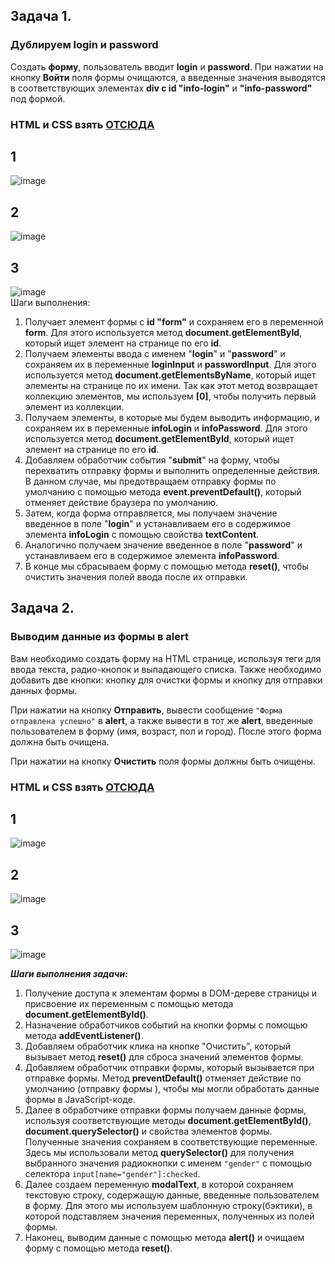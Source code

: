 ## Задача 1.   
### Дублируем login и password  
Создать **форму**, пользователь вводит **login** и **password**. При нажатии на кнопку **Войти** поля формы очищаются, а введенные значения выводятся в соответствующих элементах **div с id "info-login"** и **"info-password"** под формой.   
### HTML и CSS взять [ОТСЮДА](https://github.com/schoolteacherMP/lecture_51_JS_Forms_controls_Properties_and_Methods/tree/main/%D0%B7%D0%B0%D0%B4%D0%B0%D1%87%D0%B0_1)   
## 1  
![image](https://user-images.githubusercontent.com/113675674/224980740-8c7a8104-d2cf-4862-9bdf-95537880d8cb.png)  
## 2  
![image](https://user-images.githubusercontent.com/113675674/224980868-e6f84f6e-1567-45c5-b814-8679d942801a.png)  
## 3  
![image](https://user-images.githubusercontent.com/113675674/224980937-1214f9c7-9383-4294-acd6-0360208c8f8c.png)  
Шаги выполнения:  
1. Получает элемент формы с **id "form"** и сохраняем его в переменной **form**. Для этого используется метод **document.getElementById**, который ищет элемент на странице по его **id**.  
2. Получаем элементы ввода с именем "**login**" и "**password**" и сохраняем их в переменные **loginInput** и **passwordInput**. Для этого используется метод **document.getElementsByName**, который ищет элементы на странице по их имени. Так как этот метод возвращает коллекцию элементов, мы используем **[0]**, чтобы получить первый элемент из коллекции.  
3. Получаем элементы, в которые мы будем выводить информацию, и сохраняем их в переменные **infoLogin** и **infoPassword**. Для этого используется метод **document.getElementById**, который ищет элемент на странице по его **id**.  
4. Добавляем обработчик события "**submit**" на форму, чтобы перехватить отправку формы и выполнить определенные действия. В данном случае, мы предотвращаем отправку формы по умолчанию с помощью метода **event.preventDefault()**, который отменяет действие браузера по умолчанию.  
5. Затем, когда форма отправляется, мы получаем значение введенное в поле "**login**" и устанавливаем его в содержимое элемента **infoLogin** с помощью свойства **textContent**.  
6. Аналогично получаем значение введенное в поле "**password**" и устанавливаем его в содержимое элемента **infoPassword**.  
7. В конце мы сбрасываем форму с помощью метода **reset()**, чтобы очистить значения полей ввода после их отправки.  


## Задача 2.   
### Выводим данные из формы в alert  
Вам необходимо создать форму на HTML странице, используя теги для ввода текста, радио-кнопок и выпадающего списка. Также необходимо добавить две кнопки: кнопку для очистки формы и кнопку для отправки данных формы.  

При нажатии на кнопку **Отправить**,  вывести сообщение `"Форма отправлена успешно"` в **alert**, а также вывести в тот же **alert**, введенные пользователем в форму (имя, возраст, пол и город). После этого форма должна быть очищена. 

При нажатии на кнопку **Очистить** поля формы должны быть очищены.  

### HTML и CSS взять [ОТСЮДА](https://github.com/schoolteacherMP/lecture_51_JS_Forms_controls_Properties_and_Methods/tree/main/%D0%B7%D0%B0%D0%B4%D0%B0%D1%87%D0%B0_2) 

## 1    
![image](https://user-images.githubusercontent.com/113675674/225296941-4dceaae0-51d8-45d6-86ff-dcf566129dc4.png)    
## 2    
![image](https://user-images.githubusercontent.com/113675674/225297120-0dd31dcd-6527-41f3-813e-b98885fe186d.png)  
## 3  
![image](https://user-images.githubusercontent.com/113675674/225297510-89a1f34f-f157-4052-8e61-c845158bb449.png)


**_Шаги выполнения задачи:_**

1. Получение доступа к элементам формы в DOM-дереве страницы и присвоение их переменным с помощью метода **document.getElementById()**.  
2. Назначение обработчиков событий на кнопки формы с помощью метода **addEventListener()**.  
3. Добавляем обработчик клика на кнопке "Очистить", который вызывает метод **reset()** для сброса значений элементов формы.  
4. Добавляем обработчик отправки формы, который вызывается при отправке формы. Метод **preventDefault()** отменяет действие по умолчанию (отправку формы ), чтобы мы могли обработать данные формы в JavaScript-коде.  
5. Далее в обработчике отправки формы получаем данные формы, используя соответствующие методы **document.getElementById()**, **document.querySelector()** и свойства элементов формы. Полученные значения сохраняем в соответствующие переменные.  
Здесь мы использовали метод **querySelector()** для получения выбранного значения радиокнопки с именем `"gender"` с помощью селектора `input[name="gender"]:checked`.  
7.  Далее создаем переменную **modalText**, в которой сохраняем текстовую строку, содержащую данные, введенные пользователем в форму. Для этого мы используем шаблонную строку(бэктики), в которой подставляем значения переменных, полученных из полей формы.             
8.  Наконец, выводим данные с помощью метода **alert()** и очищаем форму с помощью метода **reset()**.  
 



